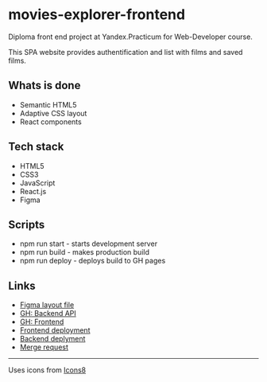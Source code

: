 # movies-explorer-frontend

Diploma front end project at Yandex.Practicum for Web-Developer course.

This SPA website provides authentification and list with films and saved films.

##  Whats is done
* Semantic HTML5
* Adaptive CSS layout
* React components

## Tech stack
* HTML5
* CSS3
* JavaScript
* React.js
* Figma

## Scripts 
* npm run start - starts development server
* npm run build - makes production build
* npm run deploy - deploys build to GH pages

## Links
* [Figma layout file](https://disk.yandex.ru/d/p6Z5kQBpCpwasg)
* [GH: Backend API](https://github.com/Mikeloangel/movies-explorer-api)
* [GH: Frontend](https://github.com/Mikeloangel/movies-explorer-frontend)
* [Frontend deployment](https://filmoteka.nomoredomains.club/)
* [Backend deplyment](https://lumiere.nomoredomains.club/)
* [Merge request](https://github.com/Mikeloangel/movies-explorer-frontend/pull/2)

***
Uses icons from [Icons8](https://icons8.com)

